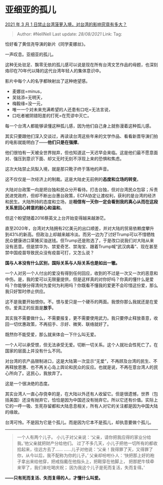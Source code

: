 # 亚细亚的孤儿
[2021 年 3 月 1 日禁止台湾菠萝入境，对台湾的影响究竟有多大？](https://www.zhihu.com/question/446790267/answer/1757690207)

> Author: #NellNell
> Last update: *28/08/2021*
> Link:
> Tag:

恰好看了黄信尧导演的新片《同学麦娜丝》。

一声叹息。亚细亚的孤儿。

这种无处驻足、飘零无依的孤儿感可以说是现在所有台湾文艺作品的母题，也深刻烙印在70年代以降的这代台湾年轻人的集体意识中。

影片中每个人的名字都映射出了这种绝望感。

-   麦娜丝=minus，
-   吴铭添=无明天，
-   梅毅缘=没一元，
-   唯一一个对未来充满希望的人还患有口吃=无法言说，
-   口吃者被阴错阳差的打死=在荒谬中灭亡。

每一个台湾人都能够读懂这种孤儿感，因为他们自己身上就弥漫着这种孤儿感。

其实只要跟他们深入交谈过，再读读台湾这些年来的文学作品、看看新晋导演们拍的电影就能明白了——**他们只是在强撑**。

他们很怕有一天被全世界抛弃，但也知道这一天迟早会来临。这是他们最不愿意面对、强压到意识下面、却又无时无刻不浮现上来的恐惧和焦虑。

这次大陆禁止凤梨入境，就是那只靴子终于落地的声音。

这不仅仅是一次经济上的制裁。这是大陆史无前例的**态度和立场的转变**。

大陆对台政策一向是把台独和民众分开看待。打击台独，但对台湾民众包容；斥责民进党政府，但却不断出台惠台政策，ECFA协定让渡权利，获利的是台湾的经济和民生。大陆所持的态度和立场，是**相信有一天你一定会看到我的真心从而在这段关系里回心转意的耐心和温和**。

但这个盼望随着2016蔡英文上台开始变得越来越渺茫。

直至2020年，台湾对大陆拥有2亿美元的出口顺差，并对大陆的贸易依赖度攀升到43%的新高。但政治上却越来越冷淡。而另一边为了讨好Trump可以不惜牺牲民众健康进口莱猪买油送钱。但Trump还是败选了，于是改口说我们对大陆从来没有恶意。但是禁华为、禁爱奇艺、禁淘宝、跟着Trump喊“武汉病毒”、现在甚至禁中国疫苗导致民众没有疫苗可打，又怎么说？

**国与人本没有什么区别，国际关系与人际关系也是如出一辙。**

一个人对另一个人付出的爱没有得到任何回应，收到的不过是一次又一次的恶意和中伤。是，我的爱可以无限量提供，但是这样真的对你好吗？你真的懂什么是爱吗？你能够分得清何为爱何为利用吗？你既看不懂我的爱更不会珍惜这份爱，那么我只好暂时停止供应。

这不是我要开始恨你。不。恨与爱只是一个硬币的两面。我恨你那么我就还是在爱你。爱真正的反面是**放手**。

其实我不需要做什么，不需要报复，更不需要使用武力。我只要停止释放善意，收回一切优惠政策，不再招手、示好、微笑、联络就好了。

既然你不能受爱，那么就来体会一下什么叫无爱。

一个人可以承受恨，但无法承受无爱。切断一切关系。这个人就社会性死亡了。在国家的层面上并没有什么不同。

对台湾的农产品限制进口，这是大陆第一次显示“无爱”，不再顾及台湾的民生、不再释放恩惠、也不再关心岛上舆论和民众的反应。也就是说，不再在意台湾人的民心所向了。这民心，我放弃了。

这是一个很决绝的态度。

其实台湾人一直心存侥幸的是，在大陆以外还有人收留它。但是很遗憾，世界（包括美国）还没有抛弃它，恰恰是因为中国还没有抛弃它。所以它还有价值。实际上它的一呼一吸、生死存留都和大陆息息相关，所有人对它的关注都是因为中国大陆的缘故。

台湾可怜。不是因为它是个孤儿。而是因为它本不是孤儿，却执意要做个孤儿。

---

> 一个人有两个儿子。 小儿子对父亲说：‘父亲，请你把我应得的家业分给我。’他父亲就把财产分给他们。 过了不多几天，小儿子把他一切所有的都收拾起来，往远方去了……
> ……儿子对他说：‘父亲！我得罪了天，又得罪了你，从今以后，我不配称为你的儿子。’ 父亲却吩咐仆人：‘快把那上好的袍子拿出来给他穿，把戒指戴在他指头上，把鞋穿在他脚上， 把那肥牛犊牵来宰了，我们来吃喝庆祝； 因为我这个儿子是死而复活，失而复得。’

**——只有死而复活、失而复得的人，才懂什么叫爱。**

